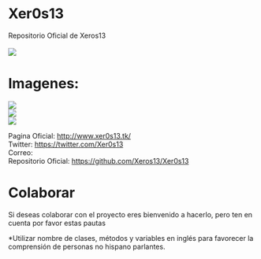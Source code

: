 # Xer0s13
Repositorio Oficial de Xeros13
<br>
<br>
![](https://www.xer0s13.tk/images/logo.png)






# **Imagenes:**
![](https://xer0s13.tk/images/pic01.jpg)
<br>
![](http://www.xer0s13.tk/images/screen2.jpg)
<br>
![](http://www.xer0s13.tk/images/screen3.jpg)

Pagina Oficial: http://www.xer0s13.tk/ <br>
Twitter: https://twitter.com/Xer0s13 <br>
Correo: <br>
Repositorio Oficial: https://github.com/Xeros13/Xer0s13

<h1> Colaborar </h1>
Si deseas colaborar con el proyecto eres bienvenido a hacerlo, pero ten en cuenta por favor estas pautas


*Utilizar nombre de clases, métodos y variables en inglés para favorecer la comprensión de personas no hispano parlantes.
